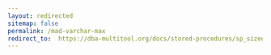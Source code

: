 ```yaml
---
layout: redirected
sitemap: false
permalink: /mad-varchar-max
redirect_to:  https://dba-multitool.org/docs/stored-procedures/sp_sizeoptimiser/checks/#mad-varchar-max
---
```

